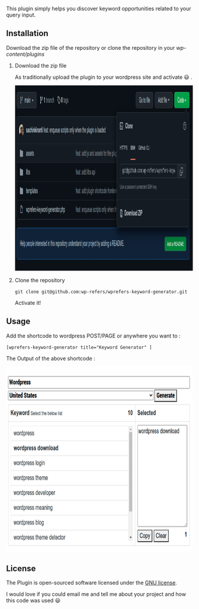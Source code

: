 This plugin simply helps you discover keyword opportunities related to your query input.

## Installation

Download the zip file of the repository or clone the repository in your *wp-content/plugins*

1. Download the zip file

    As traditionally upload the plugin to your wordpress site and activate :smiley: .

    <img src="./arts/wprefers-keyword-generator-download.png" alt="Download zip" width="1100" height="500" />

2. Clone the repository
    
    ```git
    git clone git@github.com:wp-refers/wprefers-keyword-generator.git
    ```
   
    Activate it!

## Usage

Add the shortcode to wordpress POST/PAGE or anywhere you want to :

```
[wprefers-keyword-generator title="Keyword Generator" ]
```

The Output of the above shortcode :

<img src="./arts/wprefers-keyword-generator-ui.png" alt="UI of the plugin" width="1100" height="500" />

## License
The Plugin is open-sourced software licensed under the [GNU license](LICENSE).

I would love if you could email me and tell me about your project and how this code was used :smiley: